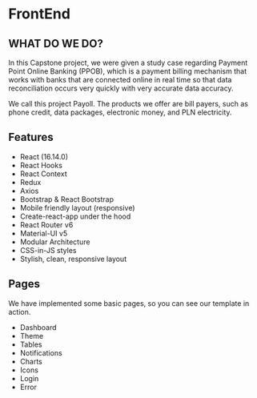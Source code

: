 # FrontEnd

## WHAT DO WE DO?
In this Capstone project, we were given a study case regarding Payment Point Online Banking (PPOB), which is a payment billing mechanism that works with banks that are connected online in real time so that data reconciliation occurs very quickly with very accurate data accuracy.

We call this project Payoll. The products we offer are bill payers, such as phone credit, data packages, electronic money, and PLN electricity.

## Features

* React (16.14.0)
* React Hooks
* React Context
* Redux
* Axios
* Bootstrap & React Bootstrap
* Mobile friendly layout (responsive)
* Create-react-app under the hood
* React Router v6
* Material-UI v5
* Modular Architecture
* CSS-in-JS styles
* Stylish, clean, responsive layout


## Pages
We have implemented some basic pages, so you can see our template in action.

* Dashboard
* Theme
* Tables
* Notifications
* Charts
* Icons
* Login
* Error
